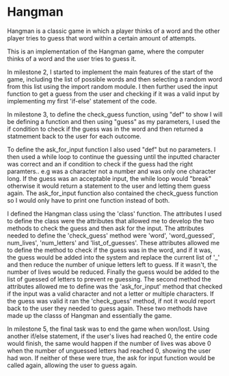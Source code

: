 # Hangman
Hangman is a classic game in which a player thinks of a word and the other player tries to guess that word within a certain amount of attempts.

This is an implementation of the Hangman game, where the computer thinks of a word and the user tries to guess it. 

In milestone 2, I started to implement the main features of the start of the game, including the list of possible words and then selecting a random word from this list using the import random module. I then further used the input function to get a guess from the user and checking if it was a valid input by implementing my first 'if-else' statement of the code.

In milestone 3, to define the check_guess function, using "def" to show I will be defining a function and then using "guess" as my parameters, I used the if condition to check if the guess was in the word and then returned a statmement back to the user for each outcome. 

To define the ask_for_input function I also used "def" but no parameters. I then used a while loop to continue the guessing until the inputted character was correct and an if condition to check if the guess had the right paramters.. e.g was a character not a number and was only one character long. If the guess was an acceptable input, the while loop would "break" otherwise it would return a statement to the user and letting them guess again. The ask_for_input function also contained the check_guess function so I would only have to print one function instead of both.

I defined the Hangman class using the 'class' function. The attributes I used to define the class were the attributes that allowed me to develop the two methods to check the guess and then ask for the input. The attributes needed to define the 'check_guess' method were 'word', 'word_guessed', num_lives', 'num_letters' and 'list_of_guesses'. These attributes allowed me to define the method to check if the guess was in the word, and if it was, the guess would be added into the system and replace the current list of '_' and then reduce the number of unique letters left to guess. If it wasn't, the number of lives would be reduced. Finally the guess would be added to the list of guessed of letters to prevent re guessing. The second method the attributes allowed me to define was the 'ask_for_input' method that checked if the input was a valid character and not a letter or multiple characters. If the guess was valid it ran the 'check_guess' method, if not it would report back to the user they needed to guess again. These two methods have made up the classs of Hangman and essentially the game.

In milestone 5, the final task was to end the game when won/lost. Using another if/else statement, if the user's lives had reached 0, the entire code would finish, the same would happen if the number of lives was above 0 when the number of unguessed letters had reached 0, showing the user had won. If neither of these were true, the ask for input function would be called again, allowing the user to guess again.
